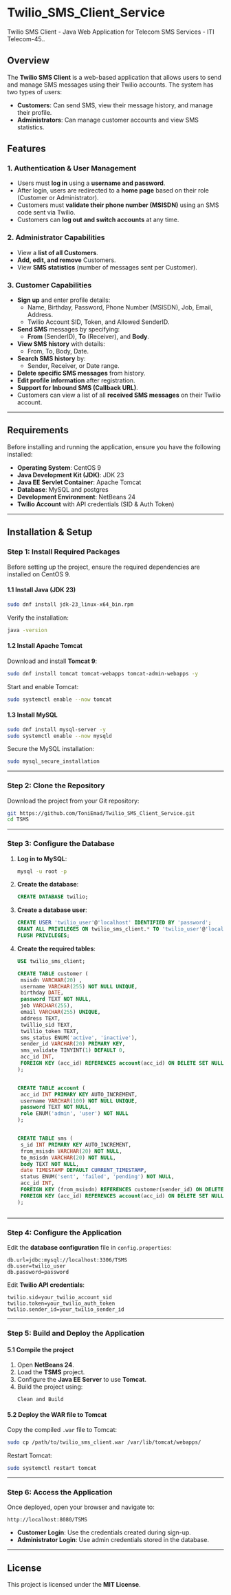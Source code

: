 # Twilio_SMS_Client_Service
Twilio SMS Client - Java Web Application  for Telecom SMS Services - ITI Telecom-45..

## Overview
The **Twilio SMS Client** is a web-based application that allows users to send and manage SMS messages using their Twilio accounts. The system has two types of users:

- **Customers**: Can send SMS, view their message history, and manage their profile.
- **Administrators**: Can manage customer accounts and view SMS statistics.

## Features

### 1. Authentication & User Management
- Users must **log in** using a **username and password**.
- After login, users are redirected to a **home page** based on their role (Customer or Administrator).
- Customers must **validate their phone number (MSISDN)** using an SMS code sent via Twilio.
- Customers can **log out and switch accounts** at any time.

### 2. Administrator Capabilities
- View a **list of all Customers**.
- **Add, edit, and remove** Customers.
- View **SMS statistics** (number of messages sent per Customer).

### 3. Customer Capabilities
- **Sign up** and enter profile details:
  - Name, Birthday, Password, Phone Number (MSISDN), Job, Email, Address.
  - Twilio Account SID, Token, and Allowed SenderID.
- **Send SMS** messages by specifying:
  - **From** (SenderID), **To** (Receiver), and **Body**.
- **View SMS history** with details:
  - From, To, Body, Date.
- **Search SMS history** by:
  - Sender, Receiver, or Date range.
- **Delete specific SMS messages** from history.
- **Edit profile information** after registration.
- **Support for Inbound SMS (Callback URL)**.
- Customers can view a list of all **received SMS messages** on their Twilio account.

---

## Requirements
Before installing and running the application, ensure you have the following installed:

- **Operating System**: CentOS 9
- **Java Development Kit (JDK)**: JDK 23
- **Java EE Servlet Container**: Apache Tomcat
- **Database**: MySQL and postgres
- **Development Environment**: NetBeans 24
- **Twilio Account** with API credentials (SID & Auth Token)

---

## Installation & Setup

### **Step 1: Install Required Packages**
Before setting up the project, ensure the required dependencies are installed on CentOS 9.

#### **1.1 Install Java (JDK 23)**
```bash
sudo dnf install jdk-23_linux-x64_bin.rpm
```
Verify the installation:
```bash
java -version
```

#### **1.2 Install Apache Tomcat**
Download and install **Tomcat 9**:
```bash
sudo dnf install tomcat tomcat-webapps tomcat-admin-webapps -y
```
Start and enable Tomcat:
```bash
sudo systemctl enable --now tomcat
```

#### **1.3 Install MySQL**
```bash
sudo dnf install mysql-server -y
sudo systemctl enable --now mysqld
```
Secure the MySQL installation:
```bash
sudo mysql_secure_installation
```

---

### **Step 2: Clone the Repository**
Download the project from your Git repository:
```bash
git https://github.com/ToniEmad/Twilio_SMS_Client_Service.git
cd TSMS
```

---

### **Step 3: Configure the Database**
1. **Log in to MySQL**:
   ```bash
   mysql -u root -p
   ```
2. **Create the database**:
   ```sql
   CREATE DATABASE twilio;
   ```
3. **Create a database user**:
   ```sql
   CREATE USER 'twilio_user'@'localhost' IDENTIFIED BY 'password';
   GRANT ALL PRIVILEGES ON twilio_sms_client.* TO 'twilio_user'@'localhost';
   FLUSH PRIVILEGES;
   ```
4. **Create the required tables**:
   ```sql
   USE twilio_sms_client;

   CREATE TABLE customer (
    msisdn VARCHAR(20) ,
    username VARCHAR(255) NOT NULL UNIQUE,
    birthday DATE,
    password TEXT NOT NULL,
    job VARCHAR(255),
    email VARCHAR(255) UNIQUE,
    address TEXT,
    twillio_sid TEXT,
    twillio_token TEXT,
    sms_status ENUM('active', 'inactive'),
    sender_id VARCHAR(20) PRIMARY KEY,
    sms_validate TINYINT(1) DEFAULT 0,
    acc_id INT,
    FOREIGN KEY (acc_id) REFERENCES account(acc_id) ON DELETE SET NULL
   );


   CREATE TABLE account (
    acc_id INT PRIMARY KEY AUTO_INCREMENT,
    username VARCHAR(100) NOT NULL UNIQUE,
    password TEXT NOT NULL,
    role ENUM('admin', 'user') NOT NULL
   );

   
   CREATE TABLE sms (
    s_id INT PRIMARY KEY AUTO_INCREMENT,
    from_msisdn VARCHAR(20) NOT NULL,
    to_msisdn VARCHAR(20) NOT NULL,
    body TEXT NOT NULL,
    date TIMESTAMP DEFAULT CURRENT_TIMESTAMP,
    status ENUM('sent', 'failed', 'pending') NOT NULL,
    acc_id INT,
    FOREIGN KEY (from_msisdn) REFERENCES customer(sender_id) ON DELETE CASCADE,
    FOREIGN KEY (acc_id) REFERENCES account(acc_id) ON DELETE SET NULL
   );


   
   ```

---

### **Step 4: Configure the Application**
Edit the **database configuration** file in `config.properties`:
```
db.url=jdbc:mysql://localhost:3306/TSMS
db.user=twilio_user
db.password=password
```
Edit **Twilio API credentials**:
```
twilio.sid=your_twilio_account_sid
twilio.token=your_twilio_auth_token
twilio.sender_id=your_twilio_sender_id
```

---

### **Step 5: Build and Deploy the Application**
#### **5.1 Compile the project**
1. Open **NetBeans 24**.
2. Load the **TSMS** project.
3. Configure the **Java EE Server** to use **Tomcat**.
4. Build the project using:
   ```
   Clean and Build
   ```

#### **5.2 Deploy the WAR file to Tomcat**
Copy the compiled `.war` file to Tomcat:
```bash
sudo cp /path/to/twilio_sms_client.war /var/lib/tomcat/webapps/
```
Restart Tomcat:
```bash
sudo systemctl restart tomcat
```

---

### **Step 6: Access the Application**
Once deployed, open your browser and navigate to:
```
http://localhost:8080/TSMS
```
- **Customer Login**: Use the credentials created during sign-up.
- **Administrator Login**: Use admin credentials stored in the database.

---

## License
This project is licensed under the **MIT License**.
